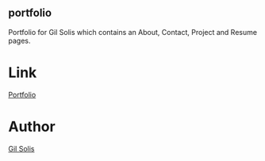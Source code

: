 ## portfolio

Portfolio for Gil Solis which contains an About, Contact, Project and Resume pages.

# Link
[Portfolio](https://gilsolis.github.io/portfolio)

# Author
[Gil Solis](https://github.com/GilSolis)

